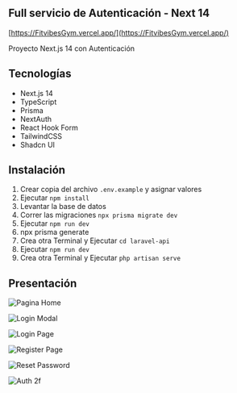 ## Full servicio de Autenticación - Next 14

[https://FitvibesGym.vercel.app/](https://FitvibesGym.vercel.app/)

Proyecto Next.js 14 con Autenticación

## Tecnologías
- Next.js 14
- TypeScript
- Prisma 
- NextAuth
- React Hook Form
- TailwindCSS
- Shadcn UI

## Instalación
1. Crear copia del archivo ```.env.example``` y asignar valores
2. Ejecutar ```npm install```
3. Levantar la base de datos 
4. Correr las migraciones ```npx prisma migrate dev```
6. Ejecutar ```npm run dev```
7. npx prisma generate
8. Crea otra Terminal y Ejecutar ```cd laravel-api```
9. Ejecutar ```npm run dev```
10. Crea otra Terminal y Ejecutar ```php artisan serve```


## Presentación

![Pagina Home](https://github.com/ZitelliDZ/autenticacion-next/blob/main/presentacion/1.png?raw=true)

![Login Modal](https://github.com/ZitelliDZ/autenticacion-next/blob/main/presentacion/2.png?raw=true)

![Login Page](https://github.com/ZitelliDZ/autenticacion-next/blob/main/presentacion/3.png?raw=true)

![Register Page](https://github.com/ZitelliDZ/autenticacion-next/blob/main/presentacion/4.png?raw=true)

![Reset Password](https://github.com/ZitelliDZ/autenticacion-next/blob/main/presentacion/5.png?raw=true)

![Auth 2f](https://github.com/ZitelliDZ/autenticacion-next/blob/main/presentacion/6.png?raw=true)
